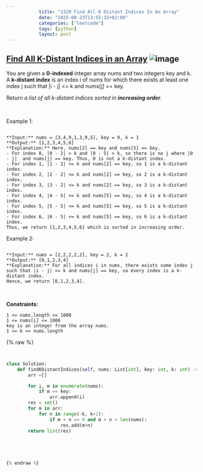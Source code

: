 ```yaml
---
            title: "2320 Find All K Distant Indices In An Array"
            date: "2025-08-23T13:55:32+02:00"
            categories: ["leetcode"]
            tags: [python]
            layout: post
---
```

            
## [Find All K-Distant Indices in an Array](https://leetcode.com/problems/find-all-k-distant-indices-in-an-array) ![image](https://img.shields.io/badge/Difficulty-Easy-brightgreen)

You are given a **0-indexed** integer array nums and two integers key and k. A **k-distant index** is an index i of nums for which there exists at least one index j such that |i - j| <= k and nums[j] == key.

Return *a list of all k-distant indices sorted in **increasing order***.

 

Example 1:

```

**Input:** nums = [3,4,9,1,3,9,5], key = 9, k = 1
**Output:** [1,2,3,4,5,6]
**Explanation:** Here, nums[2] == key and nums[5] == key.
- For index 0, |0 - 2| > k and |0 - 5| > k, so there is no j where |0 - j|  and nums[j] == key. Thus, 0 is not a k-distant index.
- For index 1, |1 - 2| <= k and nums[2] == key, so 1 is a k-distant index.
- For index 2, |2 - 2| <= k and nums[2] == key, so 2 is a k-distant index.
- For index 3, |3 - 2| <= k and nums[2] == key, so 3 is a k-distant index.
- For index 4, |4 - 5| <= k and nums[5] == key, so 4 is a k-distant index.
- For index 5, |5 - 5| <= k and nums[5] == key, so 5 is a k-distant index.
- For index 6, |6 - 5| <= k and nums[5] == key, so 6 is a k-distant index.
Thus, we return [1,2,3,4,5,6] which is sorted in increasing order. 

```

Example 2:

```

**Input:** nums = [2,2,2,2,2], key = 2, k = 2
**Output:** [0,1,2,3,4]
**Explanation:** For all indices i in nums, there exists some index j such that |i - j| <= k and nums[j] == key, so every index is a k-distant index. 
Hence, we return [0,1,2,3,4].

```

 

**Constraints:**

	1 <= nums.length <= 1000
	1 <= nums[i] <= 1000
	key is an integer from the array nums.
	1 <= k <= nums.length

{% raw %}


```python


class Solution:
    def findKDistantIndices(self, nums: List[int], key: int, k: int) -> List[int]:
        arr =[]

        for i, m in enumerate(nums):
            if m == key:
                arr.append(i)
        res = set()
        for m in arr:
            for n in range(-k, k+1):
                if m + n >= 0 and m + n < len(nums):
                    res.add(m+n)
        return list(res)


        


{% endraw %}
```
